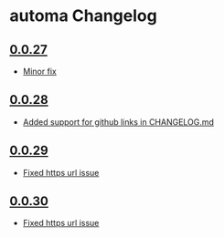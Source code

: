 # automa Changelog

## [0.0.27](https://https///github.com/giliweb/automa/commits/eba76c1e5171a45877ae4aaa7fb23b8d71ff3337) 
* [Minor fix](https://https///github.com/giliweb/automa/commits/eba76c1e5171a45877ae4aaa7fb23b8d71ff3337) 

## [0.0.28](https://https///github.com/giliweb/automa/commit64532f4f65f2bf5f56ccf7e4fdc5943d33c4b960) 
* [Added support for github links in CHANGELOG.md](https://https///github.com/giliweb/automa/commit64532f4f65f2bf5f56ccf7e4fdc5943d33c4b960) 

## [0.0.29](https://https///github.com/giliweb/automa/commit83f301cb493c45925ec80ed3cf471a6d8a26e704) 
* [Fixed https url issue](https://https///github.com/giliweb/automa/commit83f301cb493c45925ec80ed3cf471a6d8a26e704) 

## [0.0.30](https://https///github.com/giliweb/automa/commitf308cb8c3c08ba84fc59a26897bfd6211dc3bf26) 
* [Fixed https url issue](https://https///github.com/giliweb/automa/commitf308cb8c3c08ba84fc59a26897bfd6211dc3bf26) 

